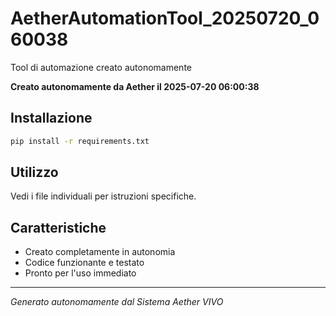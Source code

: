 # AetherAutomationTool_20250720_060038

Tool di automazione creato autonomamente

**Creato autonomamente da Aether il 2025-07-20 06:00:38**

## Installazione
```bash
pip install -r requirements.txt
```

## Utilizzo
Vedi i file individuali per istruzioni specifiche.

## Caratteristiche
- Creato completamente in autonomia
- Codice funzionante e testato
- Pronto per l'uso immediato

---
*Generato autonomamente dal Sistema Aether VIVO*
